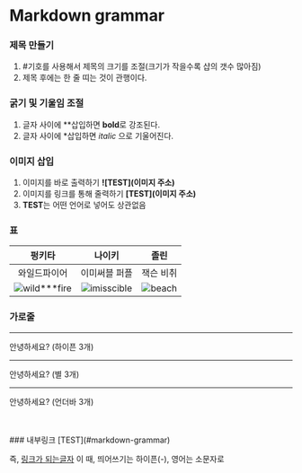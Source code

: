 # Markdown grammar

### 제목 만들기

1. #기호를 사용해서 제목의 크기를 조절(크기가 작을수록 샵의 갯수 많아짐)
2. 제목 후에는 한 줄 띠는 것이 관행이다.

### 굵기 및 기울임 조절 

1. 글자 사이에 **삽입하면 **bold**로 강조된다. 
2. 글자 사이에 *삽입하면 *italic* 으로 기울어진다. 


### 이미지 삽입

1. 이미지를 바로 출력하기 **![TEST](이미지 주소)**
2. 이미지를 링크를 통해 줄력하기 **[TEST](이미지 주소)**
3. **TEST**는 어떤 언어로 넣어도 상관없음

### 표

| 펑키타 | 나이키 | 졸린 |
| :---: | :---: | :---: |
| 와일드파이어 | 이미써블 퍼플 | 잭슨 비취  |
| ![wild***fire](https://www.funkita.com/20213-large/wild-fire.jpg) | ![imisscible](https://i.pinimg.com/originals/83/9f/f6/839ff6b6cc0b8fb16092eba056f24660.jpg) |![beach](https://dtpmhvbsmffsz.cloudfront.net/posts/2017/01/23/5886e6afbf6df503fe03a21d/m_5886e6afbf6df503fe03a222.jpg)|

### 가로줄
---
안녕하세요? (하이픈 3개) 

***
안녕하세요? (별 3개)

___
안녕하세요? (언더바 3개) 

<br>
<br>
### 내부링크 
[TEST](#markdown-grammar)

즉, [링크가 되는글자](내부링크)
이 때, 띄어쓰기는 하이픈(-), 영어는 소문자로 


